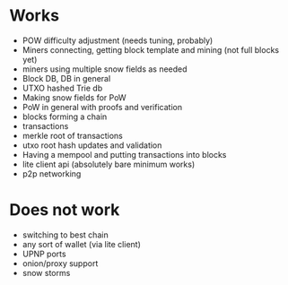 # Works

* POW difficulty adjustment (needs tuning, probably)
* Miners connecting, getting block template and mining (not full blocks yet)
* miners using multiple snow fields as needed
* Block DB, DB in general
* UTXO hashed Trie db
* Making snow fields for PoW
* PoW in general with proofs and verification
* blocks forming a chain
* transactions
* merkle root of transactions
* utxo root hash updates and validation
* Having a mempool and putting transactions into blocks
* lite client api (absolutely bare minimum works)
* p2p networking


# Does not work

* switching to best chain
* any sort of wallet (via lite client)
* UPNP ports
* onion/proxy support
* snow storms



